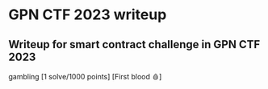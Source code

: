 # GPN CTF 2023 writeup

## Writeup for smart contract challenge in GPN CTF 2023

gambling [1 solve/1000 points] [First blood 🩸]